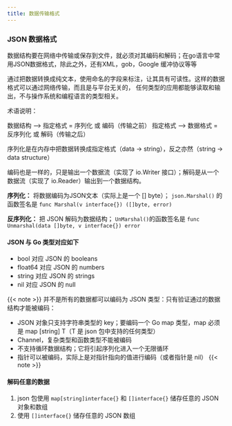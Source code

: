 ```yaml
---
title: 数据传输格式
---
```


### JSON 数据格式

数据结构要在网络中传输或保存到文件，就必须对其编码和解码；在go语言中常用JSON数据格式，除此之外，还有XML，gob，Google 缓冲协议等等

通过把数据转换成纯文本，使用命名的字段来标注，让其具有可读性。这样的数据格式可以通过网络传输，而且是与平台无关的，
任何类型的应用都能够读取和输出，不与操作系统和编程语言的类型相关。

术语说明：

数据结构 --> 指定格式 = 序列化 或 编码（传输之前）
指定格式 --> 数据格式 = 反序列化 或 解码（传输之后）

序列化是在内存中把数据转换成指定格式（data -> string），反之亦然（string -> data structure）

编码也是一样的，只是输出一个数据流（实现了 io.Writer 接口）；解码是从一个数据流（实现了 io.Reader）输出到一个数据结构。

**序列化：**
将数据编码为JSON文本（实际上是一个 [] byte）；
`json.Marshal()` 的函数签名是 `func Marshal(v interface{}) ([]byte, error)`

**反序列化：**
把 JSON 解码为数据结构；
`UnMarshal()`的函数签名是 `func Unmarshal(data []byte, v interface{}) error`

#### JSON 与 Go 类型对应如下

- bool 对应 JSON 的 booleans
- float64 对应 JSON 的 numbers
- string 对应 JSON 的 strings
- nil 对应 JSON 的 null

{{< note >}}
并不是所有的数据都可以编码为 JSON 类型：只有验证通过的数据结构才能被编码：

- JSON 对象只支持字符串类型的 key；要编码一个 Go map 类型，map 必须是 map [string] T（T 是 json 包中支持的任何类型）
- Channel，复杂类型和函数类型不能被编码
- 不支持循环数据结构；它将引起序列化进入一个无限循环
- 指针可以被编码，实际上是对指针指向的值进行编码（或者指针是 nil）
{{< note >}}

#### 解码任意的数据

1. json 包使用 `map[string]interface{}` 和 `[]interface{}` 储存任意的 JSON 对象和数组
2. 使用 `[]interface{}` 储存任意的 JSON 数组
